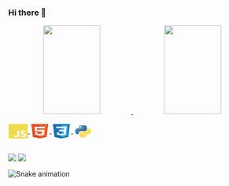 ### Hi there 👋

<div align="center">
  <a href="https://github.com/rafaballerini">
  <img height="180em" width="48%" src="https://github-readme-stats.vercel.app/api?username=m4yconn&show_icons=true&theme=nightowl&include_all_commits=true&count_private=true"/>
  <img height="180em" width="48%" src="https://github-readme-stats.vercel.app/api/top-langs/?username=m4yconn&layout=compact&langs_count=7&theme=nightowl"/>
</div>
 <div style="display: inline_block"><br>
  <img align="center" alt="JavaScript" height="30" width="40" src="https://raw.githubusercontent.com/devicons/devicon/master/icons/javascript/javascript-plain.svg">
  <img align="center" alt="HTML" height="30" width="40" src="https://raw.githubusercontent.com/devicons/devicon/master/icons/html5/html5-original.svg">
  <img align="center" alt="CSS" height="30" width="40" src="https://raw.githubusercontent.com/devicons/devicon/master/icons/css3/css3-original.svg">
  <img align="center" alt="Rafa-Python" height="30" width="40" src="https://raw.githubusercontent.com/devicons/devicon/master/icons/python/python-original.svg">
   <img height="150" align="right" src="https://japaneselevelup.com/wp-content/uploads/2018/05/Why-Programmers-Like-Japanese-Why-Japanese-Learners-like-Programming-2.jpeg" alt="">
</div> 
  
  ##
  
 <div>
  <a href="https://instagram.com/maycon.otav" target="_blank"><img src="https://img.shields.io/badge/-Instagram-%23E4405F?style=for-the-badge&logo=instagram&logoColor=white" target="_blank"></a>
 	<a href="https://www.twitch.tv/maycoww" target="_blank"><img src="https://img.shields.io/badge/Twitch-9146FF?style=for-the-badge&logo=twitch&logoColor=white" target="_blank"></a>
   
   ![Snake animation](https://github.com/m4yconn/m4yconn/blob/output/github-contribution-grid-snake.svg)
  </div>

